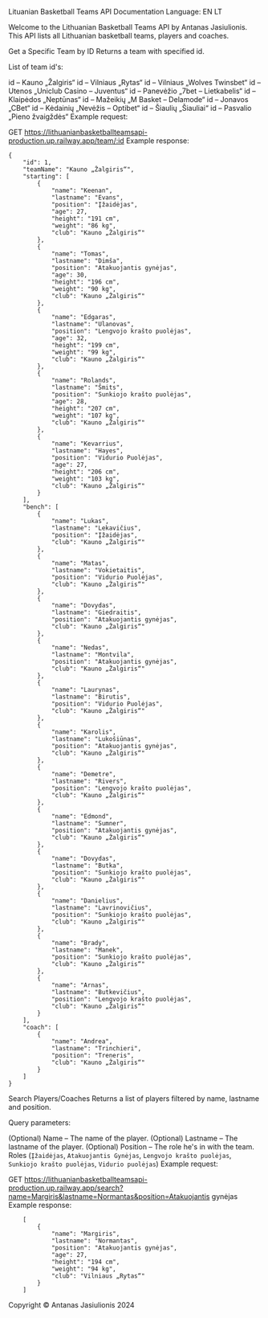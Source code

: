 Lituanian Basketball Teams API Documentation
Language: EN LT

Welcome to the Lithuanian Basketball Teams API by Antanas Jasiulionis. This API lists all Lithuanian basketball teams, players and coaches.

Get a Specific Team by ID
Returns a team with specified id.

List of team id's:

id – Kauno „Žalgiris“
id – Vilniaus „Rytas“
id – Vilniaus „Wolves Twinsbet“
id – Utenos „Uniclub Casino – Juventus“
id – Panevėžio „7bet – Lietkabelis“
id – Klaipėdos „Neptūnas“
id – Mažeikių „M Basket – Delamode“
id – Jonavos „CBet“
id – Kėdainių „Nevėžis – Optibet“
id – Šiaulių „Šiauliai“
id – Pasvalio „Pieno žvaigždės“
Example request:

GET https://lithuanianbasketballteamsapi-production.up.railway.app/team/:id
Example response:


    {
        "id": 1,
        "teamName": "Kauno „Žalgiris“",
        "starting": [
            {
                "name": "Keenan",
                "lastname": "Evans",
                "position": "Įžaidėjas",
                "age": 27,
                "height": "191 cm",
                "weight": "86 kg",
                "club": "Kauno „Žalgiris“"
            },
            {
                "name": "Tomas",
                "lastname": "Dimša",
                "position": "Atakuojantis gynėjas",
                "age": 30,
                "height": "196 cm",
                "weight": "90 kg",
                "club": "Kauno „Žalgiris“"
            },
            {
                "name": "Edgaras",
                "lastname": "Ulanovas",
                "position": "Lengvojo krašto puolėjas",
                "age": 32,
                "height": "199 cm",
                "weight": "99 kg",
                "club": "Kauno „Žalgiris“"
            },
            {
                "name": "Rolands",
                "lastname": "Šmits",
                "position": "Sunkiojo krašto puolėjas",
                "age": 28,
                "height": "207 cm",
                "weight": "107 kg",
                "club": "Kauno „Žalgiris“"
            },
            {
                "name": "Kevarrius",
                "lastname": "Hayes",
                "position": "Vidurio Puolėjas",
                "age": 27,
                "height": "206 cm",
                "weight": "103 kg",
                "club": "Kauno „Žalgiris“"
            }
        ],
        "bench": [
            {
                "name": "Lukas",
                "lastname": "Lekavičius",
                "position": "Įžaidėjas",
                "club": "Kauno „Žalgiris“"
            },
            {
                "name": "Matas",
                "lastname": "Vokietaitis",
                "position": "Vidurio Puolėjas",
                "club": "Kauno „Žalgiris“"
            },
            {
                "name": "Dovydas",
                "lastname": "Giedraitis",
                "position": "Atakuojantis gynėjas",
                "club": "Kauno „Žalgiris“"
            },
            {
                "name": "Nedas",
                "lastname": "Montvila",
                "position": "Atakuojantis gynėjas",
                "club": "Kauno „Žalgiris“"
            },
            {
                "name": "Laurynas",
                "lastname": "Birutis",
                "position": "Vidurio Puolėjas",
                "club": "Kauno „Žalgiris“"
            },
            {
                "name": "Karolis",
                "lastname": "Lukošiūnas",
                "position": "Atakuojantis gynėjas",
                "club": "Kauno „Žalgiris“"
            },
            {
                "name": "Demetre",
                "lastname": "Rivers",
                "position": "Lengvojo krašto puolėjas",
                "club": "Kauno „Žalgiris“"
            },
            {
                "name": "Edmond",
                "lastname": "Sumner",
                "position": "Atakuojantis gynėjas",
                "club": "Kauno „Žalgiris“"
            },
            {
                "name": "Dovydas",
                "lastname": "Butka",
                "position": "Sunkiojo krašto puolėjas",
                "club": "Kauno „Žalgiris“"
            },
            {
                "name": "Danielius",
                "lastname": "Lavrinovičius",
                "position": "Sunkiojo krašto puolėjas",
                "club": "Kauno „Žalgiris“"
            },
            {
                "name": "Brady",
                "lastname": "Manek",
                "position": "Sunkiojo krašto puolėjas",
                "club": "Kauno „Žalgiris“"
            },
            {
                "name": "Arnas",
                "lastname": "Butkevičius",
                "position": "Lengvojo krašto puolėjas",
                "club": "Kauno „Žalgiris“"
            }
        ],
        "coach": [
            {
                "name": "Andrea",
                "lastname": "Trinchieri",
                "position": "Treneris",
                "club": "Kauno „Žalgiris“"
            }
        ]
    }
        
Search Players/Coaches
Returns a list of players filtered by name, lastname and position.

Query parameters:

(Optional) Name – The name of the player.
(Optional) Lastname – The lastname of the player.
(Optional) Position – The role he's in with the team. Roles (`Įžaidėjas`, `Atakuojantis Gynėjas`, `Lengvojo krašto puolėjas`, `Sunkiojo krašto puolėjas`, `Vidurio puolėjas`)
Example request:

GET https://lithuanianbasketballteamsapi-production.up.railway.app/search?name=Margiris&lastname=Normantas&position=Atakuojantis gynėjas
Example response:


        [
            {
                "name": "Margiris",
                "lastname": "Normantas",
                "position": "Atakuojantis gynėjas",
                "age": 27,
                "height": "194 cm",
                "weight": "94 kg",
                "club": "Vilniaus „Rytas“"
            }
        ]
        
Copyright © Antanas Jasiulionis 2024
